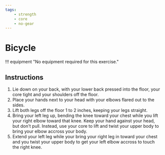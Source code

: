 ```yaml
---
tags:
    - strength
    - core
    - no-gear
---
```


#  Bicycle

!!! equipment "No equipment required for this exercise."

## Instructions

1. Lie down on your back, with your lower back pressed into the floor, your core tight and your shoulders off the floor.
2. Place your hands next to your head with your elbows flared out to the sides.
3. Lift both legs off the floor 1 to 2 inches, keeping your legs straight.
4. Bring your left leg up, bending the knee toward your chest while you lift your right elbow toward that knee.  Keep your hand against your head, but don't pull.  Instead, use your core to lift and twist your upper body to bring your elbow accross your body.
5. Extend your left leg while your bring your right leg in toward your chest and you twist your upper body to get your left elbow accross to touch the right knee.